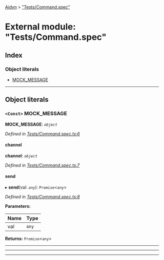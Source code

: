[Aidyn](../README.md) > ["Tests/Command.spec"](../modules/_tests_command_spec_.md)

# External module: "Tests/Command.spec"

## Index

### Object literals

* [MOCK_MESSAGE](_tests_command_spec_.md#mock_message)

---

## Object literals

<a id="mock_message"></a>

### `<Const>` MOCK_MESSAGE

**MOCK_MESSAGE**: *`object`*

*Defined in [Tests/Command.spec.ts:6](https://github.com/PaulEndri/aidyn/blob/a12a15f/src/Tests/Command.spec.ts#L6)*

<a id="mock_message.channel"></a>

####  channel

**channel**: *`object`*

*Defined in [Tests/Command.spec.ts:7](https://github.com/PaulEndri/aidyn/blob/a12a15f/src/Tests/Command.spec.ts#L7)*

<a id="mock_message.channel.send"></a>

####  send

▸ **send**(val: *`any`*): `Promise`<`any`>

*Defined in [Tests/Command.spec.ts:8](https://github.com/PaulEndri/aidyn/blob/a12a15f/src/Tests/Command.spec.ts#L8)*

**Parameters:**

| Name | Type |
| ------ | ------ |
| val | `any` |

**Returns:** `Promise`<`any`>

___

___

___

